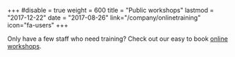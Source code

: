 +++
#disable = true
weight = 600
title = "Public workshops"
lastmod = "2017-12-22"
date = "2017-08-26"
link="/company/onlinetraining"
icon="fa-users"
+++

Only have a few staff who need training? Check out our easy to book [online workshops](/company/onlinetraining).
